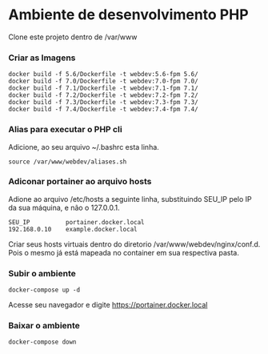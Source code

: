 # Ambiente de desenvolvimento PHP

Clone este projeto dentro de /var/www

### Criar as Imagens
```shell script
docker build -f 5.6/Dockerfile -t webdev:5.6-fpm 5.6/
docker build -f 7.0/Dockerfile -t webdev:7.0-fpm 7.0/
docker build -f 7.1/Dockerfile -t webdev:7.1-fpm 7.1/
docker build -f 7.2/Dockerfile -t webdev:7.2-fpm 7.2/
docker build -f 7.3/Dockerfile -t webdev:7.3-fpm 7.3/
docker build -f 7.4/Dockerfile -t webdev:7.4-fpm 7.4/
```

### Alias para executar o PHP cli
Adicione, ao seu arquivo ~/.bashrc esta linha.
```shell script
source /var/www/webdev/aliases.sh
```

### Adiconar portainer ao arquivo hosts
Adione ao arquivo /etc/hosts a seguinte linha, substituindo SEU_IP pelo IP da sua máquina, e não o 127.0.0.1. 
```
SEU_IP          portainer.docker.local
192.168.0.10    example.docker.local
```

Criar seus hosts virtuais dentro do diretorio /var/www/webdev/nginx/conf.d. Pois o mesmo já está mapeada no container em sua respectiva pasta.


### Subir o ambiente
```shell script
docker-compose up -d
```

Acesse seu navegador e digite https://portainer.docker.local

### Baixar o ambiente
```shell script
docker-compose down
```
